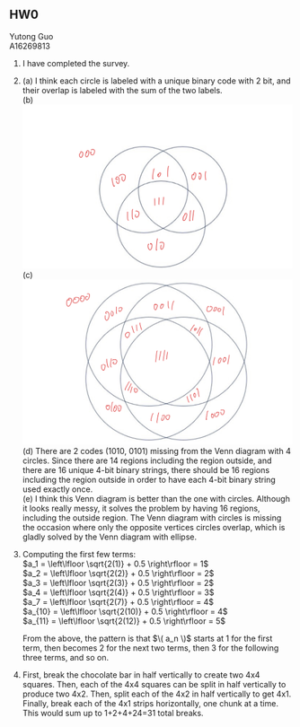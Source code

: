 ## HW0
Yutong Guo<br>
A16269813 <br>
1. I have completed the survey.
2. 
   (a) I think each circle is labeled with a unique binary code with 2 bit, and their overlap is labeled with the sum of the two labels.<br>
   (b) ![Image](1.jpeg)<br>
   (c) ![Image](2.jpeg)<br>
   (d) There are 2 codes (1010, 0101) missing from the Venn diagram with 4 circles. Since there are 14 regions including the region outside, and there are 16 unique 4-bit binary strings, there should be 16 regions including the region outside in order to have each 4-bit binary string used exactly once.<br>
   (e) I think this Venn diagram is better than the one with circles. Although it looks really messy, it solves the problem by having 16 regions, including the outside region. The Venn diagram with circles is missing the occasion where only the opposite vertices circles overlap, which is gladly solved by the Venn diagram with ellipse.
3. Computing the first few terms:<br>
   $a_1  = \left\lfloor \sqrt{2(1)} + 0.5 \right\rfloor = 1$ <br>
   $a_2  = \left\lfloor \sqrt{2(2)} + 0.5 \right\rfloor = 2$ <br>
   $a_3  = \left\lfloor \sqrt{2(3)} + 0.5 \right\rfloor = 2$ <br>
   $a_4  = \left\lfloor \sqrt{2(4)} + 0.5 \right\rfloor = 3$ <br>
   $a_7  = \left\lfloor \sqrt{2(7)} + 0.5 \right\rfloor = 4$ <br>
   $a_{10}  = \left\lfloor \sqrt{2(10)} + 0.5 \right\rfloor = 4$ <br>
   $a_{11}  = \left\lfloor \sqrt{2(12)} + 0.5 \right\rfloor = 5$<br>

   From the above, the pattern is that $\( a_n \)$ starts at 1 for the first term, then becomes 2 for the next two terms, then 3 for the following three terms, and so on.
4. First, break the chocolate bar in half vertically to create two 4x4 squares. Then, each of the 4x4 squares can be split in half vertically to produce two 4x2. Then, split each of the 4x2 in half vertically to get 4x1. Finally, break each of the 4x1 strips horizontally, one chunk at a time. This would sum up to 1+2+4+24=31 total breaks.

